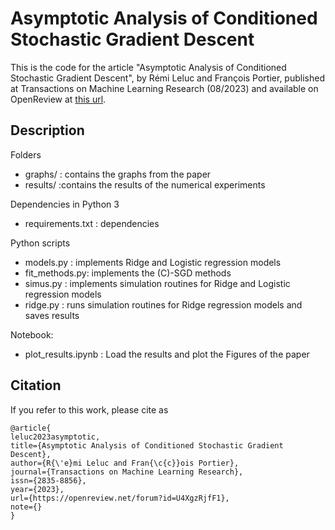 # Asymptotic Analysis of Conditioned Stochastic Gradient Descent

This is the code for the article "Asymptotic Analysis of Conditioned Stochastic Gradient Descent", by Rémi Leluc and François Portier, published at Transactions on Machine Learning Research (08/2023) and available on OpenReview at [this url](https://openreview.net/forum?id=U4XgzRjfF1).

## Description

Folders
- graphs/  : contains the graphs from the paper
- results/ :contains the results of the numerical experiments 

Dependencies in Python 3
- requirements.txt : dependencies

Python scripts
- models.py     : implements Ridge and Logistic regression models
- fit_methods.py: implements the (C)-SGD methods
- simus.py      : implements simulation routines for Ridge and Logistic regression models
- ridge.py      : runs simulation routines for Ridge regression models and saves results

Notebook:
- plot_results.ipynb : Load the results and plot the Figures of the paper

## Citation

If you refer to this work, please cite as

```
@article{
leluc2023asymptotic,
title={Asymptotic Analysis of Conditioned Stochastic Gradient Descent},
author={R{\'e}mi Leluc and Fran{\c{c}}ois Portier},
journal={Transactions on Machine Learning Research},
issn={2835-8856},
year={2023},
url={https://openreview.net/forum?id=U4XgzRjfF1},
note={}
}


